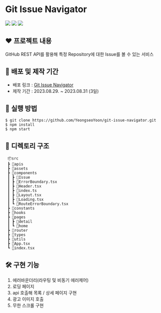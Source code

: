 # Git Issue Navigator

<p>
<img src="https://img.shields.io/badge/React-61DAFB?style=flat-square&logo=React&logoColor=black"/>
<img src="https://img.shields.io/badge/Typescript-3178C6?style=flat-square&logo=Typescript&logoColor=white"/>
<img src="https://img.shields.io/badge/Tailwind_CSS-38B2AC?style=flat-square&logo=tailwind-css&logoColor=white"/>
</p>

## ❤️ 프로젝트 내용

GitHub REST API를 활용해 특정 Repository에 대한 Issue를 볼 수 있는 서비스

## 🌱 배포 및 제작 기간

- 배포 링크 : [Git Issue Navigator](git-issue-navigator.vercel.app)
- 제작 기간 : 2023.08.29. ~ 2023.08.31 (3일)

## 🚀 실행 방법

```
$ git clone https://github.com/YeongseoYoon/git-issue-navigator.git
$ npm install
$ npm start
```

## 📁 디렉토리 구조

```
 📦src
 ┣ 📂apis
 ┣ 📂assets
 ┣ 📂components
 ┃ ┣ 📂Issue
 ┃ ┣ 📜ErrorBoundary.tsx
 ┃ ┣ 📜Header.tsx
 ┃ ┣ 📜index.ts
 ┃ ┣ 📜Layout.tsx
 ┃ ┣ 📜Loading.tsx
 ┃ ┗ 📜RouteErrorBoundary.tsx
 ┣ 📂constants
 ┣ 📂hooks
 ┣ 📂pages
 ┃ ┣ 📂detail
 ┃ ┗ 📂home
 ┣ 📂router
 ┣ 📂types
 ┣ 📂utils
 ┣ 📜App.tsx
 ┗ 📜index.tsx
```

## 🛠️ 구현 기능

1. 에러바운더리(라우팅 및 비동기 에러제어)
2. 로딩 페이지
3. api 호출해 목록 / 상세 페이지 구현
4. 광고 이미지 호출
5. 무한 스크롤 구현
